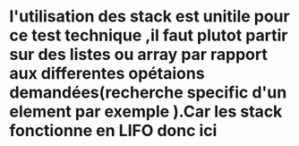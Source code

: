 # l'utilisation des stack est unitile pour ce test technique ,il faut plutot partir sur des listes ou array par rapport aux differentes opétaions demandées(recherche specific d'un element par exemple ).Car les stack fonctionne en LIFO donc ici 

#
